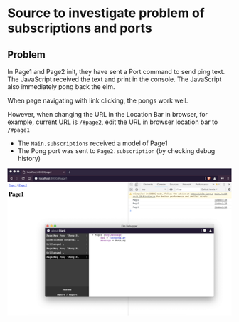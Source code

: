 # Source to investigate problem of subscriptions and ports

## Problem

In Page1 and Page2 init, they have sent a Port command to send ping text. The JavaScript received the text and print in the console. The JavaScript also immediately pong back the elm.

When page navigating with link clicking, the pongs work well.

However, when changing the URL in the Location Bar in browser,
for example, current URL is `/#page2`, edit the URL in browser location bar to `/#page1`

- The `Main.subscriptions` received a model of Page1
- The Pong port was sent to `Page2.subscription` (by checking debug history)

![screen](screen.png)
